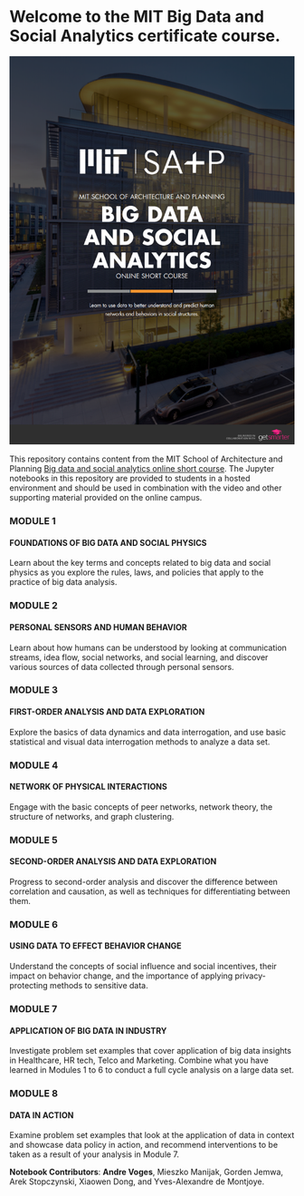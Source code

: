 # Welcome to the MIT Big Data and Social Analytics certificate course.

![cover image](MIT_BDSA.png)

This repository contains content from the MIT School of Architecture and Planning [Big data and social analytics online short course](https://www.getsmarter.com/courses/mit-sap-big-data-and-social-analytics-online-short-course). The Jupyter notebooks in this repository are provided to students in a hosted environment and should be used in combination with the video and other supporting material provided on the online campus.

### MODULE 1
#### FOUNDATIONS OF BIG DATA AND SOCIAL PHYSICS
Learn about the key terms and concepts related to big data and social physics as you explore the rules, laws, and policies that apply to the practice of big data analysis.

### MODULE 2
#### PERSONAL SENSORS AND HUMAN BEHAVIOR
Learn about how humans can be understood by looking at communication streams, idea flow, social networks, and social learning, and discover various sources of data collected through personal sensors.

### MODULE 3
#### FIRST-ORDER ANALYSIS AND DATA EXPLORATION
Explore the basics of data dynamics and data interrogation, and use basic statistical and visual data interrogation methods to analyze a data set.

### MODULE 4
#### NETWORK OF PHYSICAL INTERACTIONS
Engage with the basic concepts of peer networks, network theory, the structure of networks, and graph clustering.

### MODULE 5
#### SECOND-ORDER ANALYSIS AND DATA EXPLORATION
Progress to second-order analysis and discover the difference between correlation and causation, as well as techniques for differentiating between them.

### MODULE 6
#### USING DATA TO EFFECT BEHAVIOR CHANGE
Understand the concepts of social influence and social incentives, their impact on behavior change, and the importance of applying privacy-protecting methods to sensitive data.

### MODULE 7
#### APPLICATION OF BIG DATA IN INDUSTRY
Investigate problem set examples that cover application of big data insights in Healthcare, HR tech, Telco and Marketing. Combine what you have learned in Modules 1 to 6 to conduct a full cycle analysis on a large data set.

### MODULE 8
#### DATA IN ACTION
Examine problem set examples that look at the application of data in context and showcase data policy in action, and recommend interventions to be taken as a result of your analysis in Module 7.

**Notebook Contributors**:
**Andre Voges**, Mieszko Manijak, Gorden Jemwa, Arek Stopczynski, Xiaowen Dong, and Yves-Alexandre de Montjoye.
